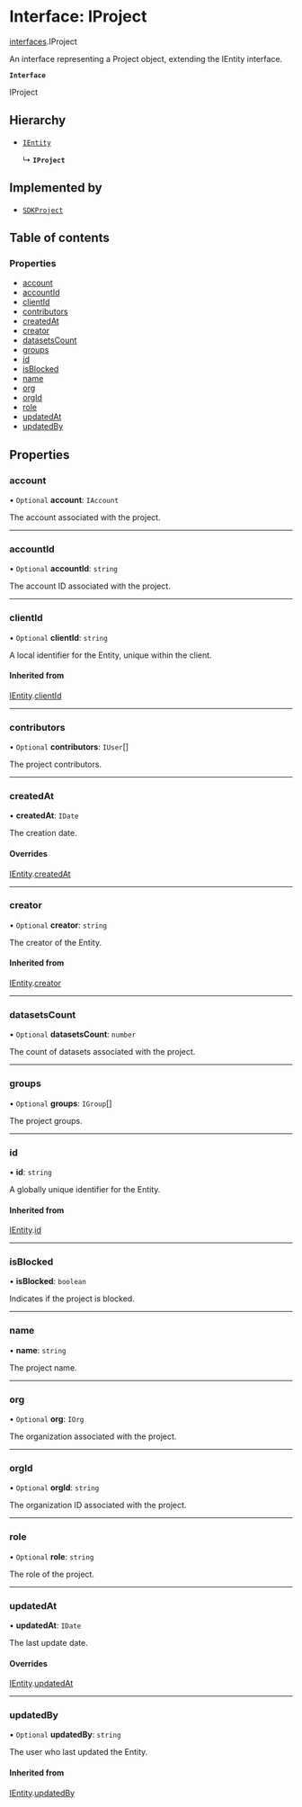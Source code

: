 # Interface: IProject

[interfaces](./index.md).IProject

An interface representing a Project object, extending the IEntity interface.

**`Interface`**

IProject

## Hierarchy

- [`IEntity`](sdkApi_interfaces_entities_base.IEntity.md)

  ↳ **`IProject`**

## Implemented by

- [`SDKProject`](../classes/sdkApi_interfaces_entities_iProject.SDKProject.md)

## Table of contents

### Properties

- [account](sdkApi_interfaces_entities_iProject.IProject.md#account)
- [accountId](sdkApi_interfaces_entities_iProject.IProject.md#accountid)
- [clientId](sdkApi_interfaces_entities_iProject.IProject.md#clientid)
- [contributors](sdkApi_interfaces_entities_iProject.IProject.md#contributors)
- [createdAt](sdkApi_interfaces_entities_iProject.IProject.md#createdat)
- [creator](sdkApi_interfaces_entities_iProject.IProject.md#creator)
- [datasetsCount](sdkApi_interfaces_entities_iProject.IProject.md#datasetscount)
- [groups](sdkApi_interfaces_entities_iProject.IProject.md#groups)
- [id](sdkApi_interfaces_entities_iProject.IProject.md#id)
- [isBlocked](sdkApi_interfaces_entities_iProject.IProject.md#isblocked)
- [name](sdkApi_interfaces_entities_iProject.IProject.md#name)
- [org](sdkApi_interfaces_entities_iProject.IProject.md#org)
- [orgId](sdkApi_interfaces_entities_iProject.IProject.md#orgid)
- [role](sdkApi_interfaces_entities_iProject.IProject.md#role)
- [updatedAt](sdkApi_interfaces_entities_iProject.IProject.md#updatedat)
- [updatedBy](sdkApi_interfaces_entities_iProject.IProject.md#updatedby)

## Properties

### account

• `Optional` **account**: `IAccount`

The account associated with the project.

___

### accountId

• `Optional` **accountId**: `string`

The account ID associated with the project.

___

### clientId

• `Optional` **clientId**: `string`

A local identifier for the Entity, unique within the client.

#### Inherited from

[IEntity](sdkApi_interfaces_entities_base.IEntity.md).[clientId](sdkApi_interfaces_entities_base.IEntity.md#clientid)

___

### contributors

• `Optional` **contributors**: `IUser`[]

The project contributors.

___

### createdAt

• **createdAt**: `IDate`

The creation date.

#### Overrides

[IEntity](sdkApi_interfaces_entities_base.IEntity.md).[createdAt](sdkApi_interfaces_entities_base.IEntity.md#createdat)

___

### creator

• `Optional` **creator**: `string`

The creator of the Entity.

#### Inherited from

[IEntity](sdkApi_interfaces_entities_base.IEntity.md).[creator](sdkApi_interfaces_entities_base.IEntity.md#creator)

___

### datasetsCount

• `Optional` **datasetsCount**: `number`

The count of datasets associated with the project.

___

### groups

• `Optional` **groups**: `IGroup`[]

The project groups.

___

### id

• **id**: `string`

A globally unique identifier for the Entity.

#### Inherited from

[IEntity](sdkApi_interfaces_entities_base.IEntity.md).[id](sdkApi_interfaces_entities_base.IEntity.md#id)

___

### isBlocked

• **isBlocked**: `boolean`

Indicates if the project is blocked.

___

### name

• **name**: `string`

The project name.

___

### org

• `Optional` **org**: `IOrg`

The organization associated with the project.

___

### orgId

• `Optional` **orgId**: `string`

The organization ID associated with the project.

___

### role

• `Optional` **role**: `string`

The role of the project.

___

### updatedAt

• **updatedAt**: `IDate`

The last update date.

#### Overrides

[IEntity](sdkApi_interfaces_entities_base.IEntity.md).[updatedAt](sdkApi_interfaces_entities_base.IEntity.md#updatedat)

___

### updatedBy

• `Optional` **updatedBy**: `string`

The user who last updated the Entity.

#### Inherited from

[IEntity](sdkApi_interfaces_entities_base.IEntity.md).[updatedBy](sdkApi_interfaces_entities_base.IEntity.md#updatedby)
